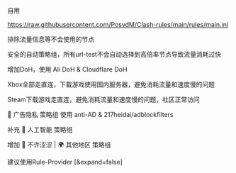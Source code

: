 自用

https://raw.githubusercontent.com/PosvdM/Clash-rules/main/rules/main.ini

排除流量信息等不会使用的节点

安全的自动策略组，所有url-test不会自动选择到高倍率节点导致流量消耗过快

增加DoH，使用 Ali DoH & Cloudflare DoH

Xbox全部走直连，下载游戏使用国内服务器，避免消耗流量和速度慢的问题

Steam下载游戏走直连，避免消耗流量和速度慢的问题，社区正常访问

🛑 广告隐私 策略组 
使用 anti-AD & 217heidai/adblockfilters

补充 🤖 人工智能 策略组

增加 🥵 不许涩涩 | 🌍 其他地区 策略组

建议使用Rule-Provider [&expand=false]
